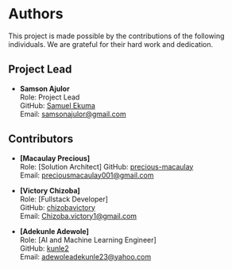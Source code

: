 # Authors
This project is made possible by the contributions of the following individuals. We are grateful for their hard work and dedication.

## Project Lead

- **Samson Ajulor**  
  Role: Project Lead  
  GitHub: [Samuel Ekuma](https://github.com/)  
  Email: [samsonajulor@gmail.com](mailto:samsonajulor@gmail.com)

## Contributors

- **[Macaulay Precious]**  
  Role: [Solution Architect]
  GitHub: [precious-macaulay](https://github.com/Precious-Macaulay)  
  Email: [preciousmacaulay001@gmail.com](mailto:preciousmacaulay001@gmail.com)

- **[Victory Chizoba]**  
  Role: [Fullstack Developer]  
  GitHub: [chizobavictory](https://github.com/chizobavictory)  
  Email: [Chizoba.victory1@gmail.com](mailto:Chizoba.victory1@gmail.com)

- **[Adekunle Adewole]**  
  Role: [AI and Machine Learning Engineer]  
  GitHub: [kunle2](https://github.com/kunle2)  
  Email: [adewoleadekunle23@yahoo.com](mailto:adewoleadekunle23@yahoo.com)
